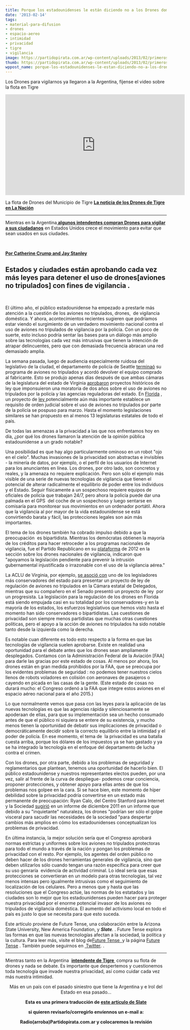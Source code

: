 ```yaml
---
title: Porque los estadounidenses le están diciendo no a los Drones domésticos
date: '2013-02-14'
tags:
- material-para-difusion
- drones
- espacio-aereo
- intimidad
- privacidad
- tigre
- vigilancia
image: https://partidopirata.com.ar/wp-content/uploads/2013/02/primeros-drones-accion-vigilancia-municipio-l-L-mL_axI.jpeg
thumb: https://partidopirata.com.ar/wp-content/uploads/2013/02/primeros-drones-accion-vigilancia-municipio-l-L-mL_axI-150x150.jpeg
wppost_name: porque-los-estadounidenses-le-estan-diciendo-no-a-los-drones-domesticos
---
```


Los Drones para vigilarnos ya llegaron a la Argentina, fíjense el video sobre la flota en Tigre

<iframe src="http://www.youtube.com/embed/eatEChi7cq0" height="315" width="560" allowfullscreen="" frameborder="0"></iframe>

La flota de Drones del Municipio de Tigre
<strong><a href="http://www.lanacion.com.ar/1550818-tigre-sumo-robots-voladores-para-la-lucha-contra-el-delito" target="_blank">La noticia de los Drones de Tigre en La Nación </a></strong>

<hr />

Mientras en la Argentina<strong><a href="http://www.agencianova.com/nota.asp?n=2013_2_11&amp;id=35479&amp;id_tiponota=10" target="_blank"> algunos intendentes compran Drones para vigilar a sus ciudadanos</a></strong> en Estados Unidos crece el movimiento para evitar que sean usados en sus ciudades.

&nbsp;

<strong><a href="http://www.slate.com/articles/technology/future_tense/2013/02/domestic_surveillance_drone_bans_are_sweeping_the_nation.html" target="_blank">Por Catherine Crump and Jay Stanley</a></strong>
<h2>Estados y ciudades están aprobando cada vez más leyes para detener el uso de drones[aviones no tripulados] con fines de vigilancia .</h2>
&nbsp;

El último año, el público estadounidense ha empezado a prestarle más atención a la cuestión de los aviones no tripulados, drones,  de vigilancia doméstica. Y ahora, acontecimientos recientes sugieren que podríamos estar viendo el surgimiento de un verdadero movimiento nacional contra el uso de aviones no tripulados de vigilancia por la policía. Con un poco de suerte, esto incluso podría sentar las bases para un diálogo más amplio sobre las tecnologías cada vez más intrusivas que tienen la intención de atrapar delincuentes, pero que con demasiada frecuencia abracan una red demasiado amplia.

La semana pasada, luego de audiencia especialmente ruidosa del legislativo de la ciudad, el departamento de policía de Seattle <a href="http://www.usatoday.com/story/news/nation/2013/02/07/seattle-police-drone-efforts/1900785/">terminaó</a> su programa de aviones no tripulados y acordó devolver el equipo comprado al fabricante. Esto se produjo apenas días después de que ambas cámaras de la legislatura del estado de Virginia <a href="http://www.aclu.org/criminal-law-reform/virginia-house-delegates-and-senate-approve-two-year-moratorium-drones">aprobaron</a> proyectos históricos de ley que imponsuieron una moratoria de dos años sobre el uso de aviones no tripulados por la policía y las agencias reguladoras del estado. En <a href="http://www.aclu.org/blog/technology-and-liberty-national-security/florida-poised-become-first-state-regulate">Florida</a> , un proyecto de <a href="http://www.flsenate.gov/Session/Bill/2013/0092/?StartTab=BillText#BillText">ley </a>potencialmente aún más importante establece un requisito de orden judicial sobre el uso de aviones no tripulados por parte de la policía se pospuso para marzo. Hasta el momento legislaciones similares se han propuesto en al menos 13 legislaturas estatales de todo el país.

De todas las amenazas a la privacidad a las que nos enfrentamos hoy en día, ¿por qué los drones llamaron la atención de la opinión pública estadounidense a un grado notable?

Una posibilidad es que hay algo particularmente ominoso en un robot "ojo en el cielo". Muchas invasiones de la privacidad son abstractas e invisibles - la minería de datos, por ejemplo, o el perfil de los usuarios de Internet para los anunciantes en línea. Los drones, por otro lado, son concretos y reales, y la amenaza no requiere explicación. Pero son sólo el ejemplo más visible de una serie de nuevas tecnologías de vigilancia que tienen el potencial de alterar radicalmente el equilibrio de poder entre los individuos y el Estado. Seguir físicamente a un sospechoso requiere equipos de oficiales de policía que trabajan 24/7, pero ahora la policía puede dar una palmada en el GPS  del coche de un sospechoso y luego sentarse en comisaría para monitorear sus movimientos en un ordenador portátil. Ahora que la vigilancia al por mayor de la vida estadounidense se está convirtiendo barata y fácil, las protecciones legales son aún más importantes.

El tema de los drones también ha cobrado impulso debido a que la preocupación  es bipartidista. Mientras los demócratas obtienen la mayoría de los créditos para hacer retroceder a los programas nacionales de vigilancia, fue el Partido Republicano en su <a href="http://www.aclu.org/blog/technology-and-liberty-national-security/republican-party-platform-advocates-regulation-drone">plataforma</a> de 2012 en la sección sobre los drones nacionales de vigilancia, indicaron que "apoyamos la legislación pendiente para prevenir la intrusión gubernamental injustificada o irrazonable con el uso de la vigilancia aérea."

La ACLU de Virginia, por ejemplo, <a href="http://www.washingtonpost.com/blogs/virginia-politics/post/drone-fears-unite-virginia-aclu-and-conservative-delegate/2012/07/12/gJQApTm7fW_blog.html">se asoció con</a> uno de los legisladores más conservadores del estado para presentar un proyecto de ley de regulación de aviones no tripulados en la Cámara estatal de Delegados, mientras que su compañero en el Senado presentó un proyecto de ley  por un progresista. La legislación para la regulación de los drones en Florida está siendo empujada casi en su totalidad por los conservadores-y en la mayoría de los estados, los esfuerzos legislativos que hemos visto hasta el momento han sido conservadores o bipartidistas. Las cuestiones de privacidad son siempre menos partidistas que muchas otras cuestiones políticas, pero el apoyo a la acción de aviones no tripulados ha sido notable tanto desde la izquierda como la derecha.

Es notable cuan diferente es todo esto respecto a la forma en que las tecnologías de vigilancia suelen aprobarse. Existe en realidad una oportunidad para el debate antes que los drones sean ampliamente desplegados. Contamos con la Administración Federal de la Aviación [FAA]  para darle las gracias por este estado de cosas. Al menos por ahora, los drones están en gran medida prohibidos por la FAA, que se preocupa por los evidentes problemas de seguridad : no podemos tener nuestros cielos llenos de robots voladores en colisión con aeronaves de pasajeros o cayendo en picada en las casas de la gente. (Este estado de cosas no durará mucho: el Congreso ordenó a la FAA que integre estos aviones en el espacio aéreo nacional para el año 2015.)

Lo que normalmente vemos que pasa con las leyes para la aplicación de las nuevas tecnologías es que las agencias rápida y silenciosamente se apoderaan de ellas, para que su implementación sea un hecho consumado antes de que el público ni siquiera se entere de su existencia, y mucho menos tienen la oportunidad de debatir sus implicaciones de privacidad o democráticamente decidir sobre la correcto equilibrio entre la intimidad y el poder de policía. En ese momento, el tema de  la privacidad es una batalla cuesta arriba, porque los dólares de los impuestos ya se han gastado y ya se ha integrado la tecnología en el enfoque del departamento de lucha contra el crimen.

Con los drones, por otra parte, debido a los problemas de seguridad y reglamentarios que plantean, tenemos una oportunidad de hacerlo bien. El público estadounidense y nuestros representantes electos pueden, por una vez, salir al frente de la curva de despliegue- podemos crear conciencia, proponer protecciones, y obtener apoyo para ellas antes de que los problemas nos golpee en la cara. Si se hace bien, este momento de híper debilidad sobre la privacidad podría convertirse en un estado más permanente de preocupación: Ryan Calo, del Centro Stanford para Internet y la Sociedad <a href="http://www.stanfordlawreview.org/online/drone-privacy-catalyst">sugirió</a> en un informe de diciembre 2011 en un informe que debido a su "inquietante" naturaleza, los drones "podrían ser sólo el golpe visceral para sacudir las necesidades de la sociedad "para despertar cambios más amplios en cómo los estadounidenses conceptualizan los problemas de privacidad.

En última instancia, la mejor solución sería que el Congreso aprobará normas estrictas y uniformes sobre los aviones no tripulados protectoras para todo el mundo a través de la nación y pongan los problemas de privacidad con el resto. Por ejemplo, los agentes del orden público no deben hacer de los drones herramientas generales de vigilancia, sino que deben utilizarlos sólo cuando tengan una razón específica para creer que su uso genraría  evidencia de actividad criminal. Lo ideal sería que esas protecciones se convertieran en un modelo para otras tecnologías, tal vez menos intensas pero igualmente intrusivas como el seguimiento de localización de los celulares. Pero a menos que y hasta que las resoluciones que el Congreso actúe, las normas de los estatados y las ciudades son lo mejor que los estadounidenses pueden hacer para proteger nuestra privacidad por el enorme potencial invasor de los aviones no tripulados de vigilancia doméstica. El aumento del activismo local en todo el país es justo lo que se necesita para que esto suceda.

Este artículo proviene de Future Tense, una colaboración entre la Arizona State University, New America Foundation, y <em><strong>Slate</strong>. </em>. Future Tense explora las formas en que las nuevas tecnologías afectan a la sociedad, la política y la cultura. Para leer más, visite el blog de ​​<a href="http://www.slate.com/blogs/future_tense.html">Future Tense  </a>y la página <a href="http://www.slate.com/articles/technology/future_tense.html">Future Tense</a> . También puede seguirnos en <a href="http://www.twitter.com/futuretensenow"> Twitter</a><em>.</em> .

<hr />

Mientras tanto en la Argentina  <strong><a href="http://www.lanacion.com.ar/1550818-tigre-sumo-robots-voladores-para-la-lucha-contra-el-delito" target="_blank">intendente de Tigre </a></strong> compra su flota de drones y nada se debate. Es importante que despertemos y cuestionemos toda tecnología que invade nuestra privacidad, así como cuidar cada vez más nuestra intimidad.
<p style="text-align: center;">Más en un país con el pasado siniestro que tiene la Argentina y e lrol del Estado en esa pasado...</p>
<p style="text-align: center;"><strong>Esta es una primera traducción de <a href="http://www.slate.com/articles/technology/future_tense/2013/02/domestic_surveillance_drone_bans_are_sweeping_the_nation.html" target="_blank"> este artículo de Slate</a> </strong></p>
<p style="text-align: center;"><strong>si quieren revisarlo/corregirlo envíennos un e-mail a:</strong></p>
<p style="text-align: center;"><strong>Radio(arroba)Partidopirata.com.ar y colocaremos la revisión</strong></p>

